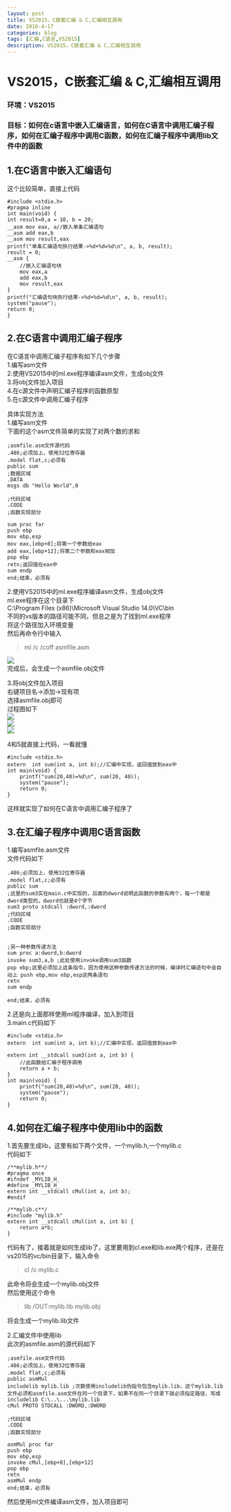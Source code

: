 ```yaml
---
layout: post
title: VS2015，C嵌套汇编 & C,汇编相互调用
date: 2016-4-17
categories: blog
tags: [汇编,C语言,VS2015]
description: VS2015，C嵌套汇编 & C,汇编相互调用
---
```

# VS2015，C嵌套汇编 & C,汇编相互调用  
### 环境：VS2015  
### 目标：如何在c语言中嵌入汇编语言，如何在C语言中调用汇编子程序，如何在汇编子程序中调用C函数，如何在汇编子程序中调用lib文件中的函数    

## 1.在C语言中嵌入汇编语句  
这个比较简单，直接上代码  

	#include <stdio.h>
	#pragma inline
	int main(void) {
	int result=0,a = 10, b = 20;
	__asm mov eax, a//嵌入单条汇编语句
	__asm add eax,b
	__asm mov result,eax
	printf("单条汇编语句执行结果->%d+%d=%d\n", a, b, result);
	result = 0;
	__asm {
		//嵌入汇编语句块
		mov eax,a
		add eax,b
		mov result,eax
	}
	printf("汇编语句块执行结果->%d+%d=%d\n", a, b, result);
	system("pause");
	return 0;
	}  
	
## 2.在C语言中调用汇编子程序  
在C语言中调用汇编子程序有如下几个步骤  
1.编写asm文件  
2.使用VS2015中的ml.exe程序编译asm文件，生成obj文件  
3.将obj文件加入项目  
4.在c源文件中声明汇编子程序的函数原型  
5.在c源文件中调用汇编子程序  

具体实现方法  
1.编写asm文件  
下面的这个asm文件简单的实现了对两个数的求和  

	;asmfile.asm文件源代码
	.486;必须加上，使用32位寄存器
	.model flat,c;必须有
	public sum
	;数据区域
	.DATA
	msgs db "Hello World",0

	;代码区域
	.CODE
	;函数实现部分

	sum proc far
	push ebp
	mov ebp,esp
	mov eax,[ebp+8];将第一个参数给eax
	add eax,[ebp+12];将第二个参数和eax相加
	pop ebp
	retn;返回值在eax中
	sum endp
	end;结束，必须有

2.使用VS2015中的ml.exe程序编译asm文件，生成obj文件  
ml.exe程序在这个目录下  
C:\Program Files (x86)\Microsoft Visual Studio 14.0\VC\bin  
不同的vs版本的路径可能不同，但总之是为了找到ml.exe程序  
将这个路径加入环境变量  
然后再命令行中输入  
> 	ml /c /coff asmfile.asm  
 	
![](../img/md_img/ml_c_coff_asmfile.png)  
[]()
完成后，会生成一个asmfile.obj文件  

3.将obj文件加入项目  
右键项目名->添加->现有项  
选择asmfile.obj即可  
过程图如下  
![](https://github.com/ylqhust/ylqhust.github.io/blob/master/img/md_img/add_asmfile_obj_to_project.png)  
![](../img/md_img/add_asmfile_obj_to_project_c.png)  
![](../img/md_img/add_asmfile_obj_to_project_complete.png)  

4和5就直接上代码，一看就懂  


	#include <stdio.h>
	extern  int sum(int a, int b);//汇编中实现，返回值放到eax中
	int main(void) {
		printf("sum(20,40)=%d\n", sum(20, 40));
		system("pause");
		return 0;
	}

这样就实现了如何在C语言中调用汇编子程序了  

## 3.在汇编子程序中调用C语言函数  
1.编写asmfile.asm文件  
文件代码如下  

	
	.486;必须加上，使用32位寄存器
	.model flat,c;必须有
	public sum
	;这里的sum3实在main.c中实现的，后面的dword说明此函数的参数有两个，每一个都是dword类型的，dword也就是4个字节
	sum3 proto stdcall :dword,:dword
	;代码区域
	.CODE
	;函数实现部分


	;另一种参数传递方法
	sum proc a:dword,b:dword
	invoke sum3,a,b ;此处使用invoke调用sum3函数
	pop ebp;这里必须加上这条指令，因为使用这种参数传递方法的时候，编译时汇编语句中会自动上	push ebp,mov ebp,esp这两条语句
	retn
	sum endp
	
	end;结束，必须有  
	
2.还是向上面那样使用ml程序编译，加入到项目  
3.main.c代码如下  

	#include <stdio.h>
	extern  int sum(int a, int b);//汇编中实现，返回值放到eax中

	extern int __stdcall sum3(int a, int b) {
		//此函数给汇编子程序调用
		return a + b;
	}
	int main(void) {
		printf("sum(20,40)=%d\n", sum(20, 40));
		system("pause");
		return 0;
	}  

## 4.如何在汇编子程序中使用lib中的函数  
1.首先要生成lib，这里有如下两个文件，一个mylib.h,一个mylib.c  
代码如下  
	
	/**mylib.h**/
	#pragma once
	#ifndef _MYLIB_H_
	#define _MYLIB_H_
	extern int __stdcall cMul(int a, int b);
	#endif

	/**mylib.c**/
	#include "mylib.h"
	extern int __stdcall cMul(int a, int b) {
		return a*b;
	}

代码有了，接着就是如何生成lib了，这里要用到cl.exe和lib.exe两个程序，还是在vs2015的vc/bin目录下，输入命令  

> cl /c mylib.c  

此命令将会生成一个mylib.obj文件  
然后使用这个命令
  
> lib /OUT:mylib.lib mylib.obj  

将会生成一个mylib.lib文件  

2.汇编文件中使用lib  
此次的asmfile.asm的源代码如下  
	
	;asmfile.asm文件代码
	.486;必须加上，使用32位寄存器
	.model flat,c;必须有
	public asmMul
	includelib mylib.lib ;次数使用includelib伪指令包含mylib.lib，这个mylib.lib文件必须和asmfile.asm文件在同一个目录下，如果不在同一个目录下就必须指定路径，写成 includelib C:\..\...\mylib.lib
	cMul PROTO STDCALL :DWORD,:DWORD

	;代码区域
	.CODE
	;函数实现部分

	asmMul proc far
	push ebp
	mov ebp,esp
	invoke cMul,[ebp+8],[ebp+12]
	pop ebp
	retn
	asmMul endp
	end;结束，必须有
	
然后使用ml文件编译asm文件，加入项目即可  
